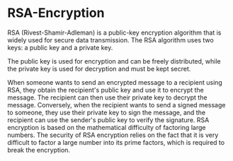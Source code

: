 # RSA-Encryption
RSA (Rivest-Shamir-Adleman) is a public-key encryption algorithm that is widely used for secure data transmission. The RSA algorithm uses two keys: a public key and a private key.

The public key is used for encryption and can be freely distributed, while the private key is used for decryption and must be kept secret.

When someone wants to send an encrypted message to a recipient using RSA, they obtain the recipient's public key and use it to encrypt the message. The recipient can then use their private key to decrypt the message.
Conversely, when the recipient wants to send a signed message to someone, they use their private key to sign the message, and the recipient can use the sender's public key to verify the signature.
RSA encryption is based on the mathematical difficulty of factoring large numbers. The security of RSA encryption relies on the fact that it is very difficult to factor a large number into its prime factors, which is required to break the encryption.
